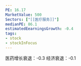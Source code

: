 ```yaml
---
PE: 16.17
MarketValue: 500
Sectors: ["[[医疗服务]]"]
medianPE: 86.1
estimatedEearningsGrowth: -0.4
tags:
- stock
- stockInFocus 
---
```

医药增长衰退：-0.3
经济衰退：-0.1

